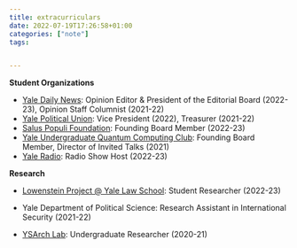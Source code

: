 ```yaml
---
title: extracurriculars
date: 2022-07-19T17:26:58+01:00
categories: ["note"]
tags:


---
```


**Student Organizations**

- [Yale Daily News](https://yaledailynews.com/blog/author/jeanwang/): Opinion Editor & President of the Editorial Board (2022-23), Opinion Staff Columnist (2021-22)
- [Yale Political Union](https://ypu.sites.yale.edu/): Vice President (2022), Treasurer (2021-22)
- [Salus Populi Foundation](https://www.saluspopulifoundation.com/): Founding Board Member (2022-23)
- [Yale Undergraduate Quantum Computing Club](https://yaleqc.com/): Founding Board Member, Director of Invited Talks (2021)
- [Yale Radio](https://wybc.com/): Radio Show Host (2022-23)

**Research**

- [Lowenstein Project @ Yale Law School](https://law.yale.edu/schell/get-involved/lowenstein-project): Student Researcher (2022-23)

- Yale Department of Political Science: Research Assistant in International Security (2021-22)

- [YSArch Lab](https://ysarch.csl.yale.edu/): Undergraduate Researcher (2020-21)

  

  
